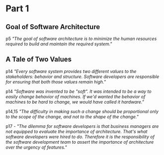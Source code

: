 # Part 1

## Goal of Software Architecture

p5 _"The goal of software architecture is to minimize the human resources required to build and maintain the required system."_

## A Tale of Two Values

p14 _"Every software system provides two different values to the stakeholders: behavior and structure. Software developers are responsible for ensuring that both those values remain high."_

p14 _"Software was invented to be "soft". It was intended to be a way to easily change behavior of machines. If we'd wanted the behavior of machines to be hard to change, we would have called it hardware."_

p14,15 _"The difficulty in making such a change should be proportional only to the scope of the change, and not to the shape of the change."_

p17 - _"The dilemma for software developers is that business managers are not equipped to evaluate the importance of architecture. That's what software developers were hired to do. Therefore it is the responsibility of the software development team to assert the importance of architecture over the urgency of features."_

